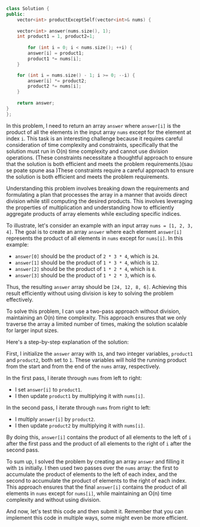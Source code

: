 ```cpp
class Solution {
public:
    vector<int> productExceptSelf(vector<int>& nums) {
    
    vector<int> answer(nums.size(), 1);
    int product1 = 1, product2=1;
    
        for (int i = 0; i < nums.size(); ++i) {
        answer[i] = product1;
        product1 *= nums[i];
    }

    for (int i = nums.size() - 1; i >= 0; --i) {
        answer[i] *= product2;
        product2 *= nums[i];
    }
    
    return answer;
}
};
```
In this problem, I need to return an array `answer` where `answer[i]` is the product of all the elements in the input array `nums` except for the element at index `i`. This task is an interesting challenge because it requires careful consideration of time complexity and constraints, specifically that the solution must run in O(n) time complexity and cannot use division operations. (These constraints necessitate a thoughtful approach to ensure that the solution is both efficient and meets the problem requirements.)(sau se poate spune asa )These constraints require a careful approach to ensure the solution is both efficient and meets the problem requirements.

Understanding this problem involves breaking down the requirements and formulating a plan that processes the array in a manner that avoids direct division while still computing the desired products. This involves leveraging the properties of multiplication and understanding how to efficiently aggregate products of array elements while excluding specific indices.

To illustrate, let's consider an example with an input array `nums = [1, 2, 3, 4]`. The goal is to create an array `answer` where each element `answer[i]` represents the product of all elements in `nums` except for `nums[i]`. In this example:
- `answer[0]` should be the product of `2 * 3 * 4`, which is `24`.
- `answer[1]` should be the product of `1 * 3 * 4`, which is `12`.
- `answer[2]` should be the product of `1 * 2 * 4`, which is `8`.
- `answer[3]` should be the product of `1 * 2 * 3`, which is `6`.

Thus, the resulting `answer` array should be `[24, 12, 8, 6]`. Achieving this result efficiently without using division is key to solving the problem effectively.

To solve this problem, I can use a two-pass approach without division, maintaining an O(n) time complexity. This approach ensures that we only traverse the array a limited number of times, making the solution scalable for larger input sizes.

Here's a step-by-step explanation of the solution:

First, I initialize the `answer` array with `1`s, and two integer variables, `product1` and `product2`, both set to `1`. These variables will hold the running product from the start and from the end of the `nums` array, respectively.

In the first pass, I iterate through `nums` from left to right:
- I set `answer[i]` to `product1`.
- I then update `product1` by multiplying it with `nums[i]`.

In the second pass, I iterate through `nums` from right to left:
- I multiply `answer[i]` by `product2`.
- I then update `product2` by multiplying it with `nums[i]`.

By doing this, `answer[i]` contains the product of all elements to the left of `i` after the first pass and the product of all elements to the right of `i` after the second pass.

To sum up, I solved the problem by creating an array `answer` and filling it with `1`s initially. I then used two passes over the `nums` array: the first to accumulate the product of elements to the left of each index, and the second to accumulate the product of elements to the right of each index. This approach ensures that the final `answer[i]` contains the product of all elements in `nums` except for `nums[i]`, while maintaining an O(n) time complexity and without using division.


And now, let's test this code and then submit it. Remember that you can implement this code in multiple ways, some might even be more efficient.